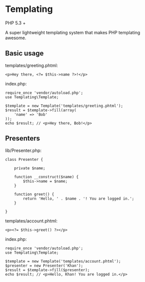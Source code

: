 # Templating

PHP 5.3 +

A super lightweight templating system that makes PHP templating awesome.

## Basic usage

templates/greeting.phtml:

	<p>Hey there, <?= $this->name ?>!</p>
	
index.php:
	
	require_once 'vendor/autoload.php';
	use Templating\Template;
	
	$template = new Template('templates/greeting.phtml');
	$result = $template->fill(array(
		'name' => 'Bob'
	));
	echo $result; // <p>Hey there, Bob!</p>

## Presenters

lib/Presenter.php:

	class Presenter {
	
		private $name;
	
		function __construct($name) {
			$this->name = $name;
		}
		
		function greet() {
			return 'Hello, ' . $name . '! You are logged in.';
		}
		
	}

templates/account.phtml:

	<p><?= $this->greet() ?></p>

index.php:
	
	require_once 'vendor/autoload.php';
	use Templating\Template;
	
	$template = new Template('templates/account.phtml');
	$presenter = new Presenter('Khan');
	$result = $template->fill($presenter);
	echo $result; // <p>Hello, Khan! You are logged in.</p>